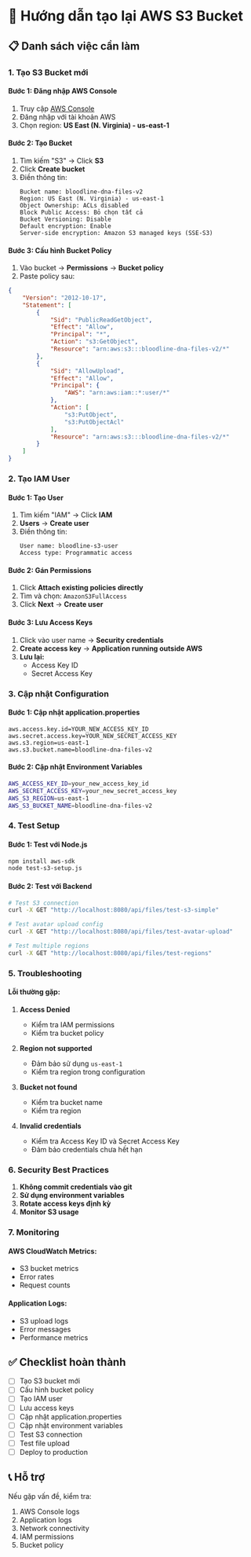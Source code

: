 # 🚀 Hướng dẫn tạo lại AWS S3 Bucket

## 📋 **Danh sách việc cần làm**

### **1. Tạo S3 Bucket mới**

#### **Bước 1: Đăng nhập AWS Console**
1. Truy cập [AWS Console](https://console.aws.amazon.com/)
2. Đăng nhập với tài khoản AWS
3. Chọn region: **US East (N. Virginia) - us-east-1**

#### **Bước 2: Tạo Bucket**
1. Tìm kiếm "S3" → Click **S3**
2. Click **Create bucket**
3. Điền thông tin:
   ```
   Bucket name: bloodline-dna-files-v2
   Region: US East (N. Virginia) - us-east-1
   Object Ownership: ACLs disabled
   Block Public Access: Bỏ chọn tất cả
   Bucket Versioning: Disable
   Default encryption: Enable
   Server-side encryption: Amazon S3 managed keys (SSE-S3)
   ```

#### **Bước 3: Cấu hình Bucket Policy**
1. Vào bucket → **Permissions** → **Bucket policy**
2. Paste policy sau:

```json
{
    "Version": "2012-10-17",
    "Statement": [
        {
            "Sid": "PublicReadGetObject",
            "Effect": "Allow",
            "Principal": "*",
            "Action": "s3:GetObject",
            "Resource": "arn:aws:s3:::bloodline-dna-files-v2/*"
        },
        {
            "Sid": "AllowUpload",
            "Effect": "Allow",
            "Principal": {
                "AWS": "arn:aws:iam::*:user/*"
            },
            "Action": [
                "s3:PutObject",
                "s3:PutObjectAcl"
            ],
            "Resource": "arn:aws:s3:::bloodline-dna-files-v2/*"
        }
    ]
}
```

### **2. Tạo IAM User**

#### **Bước 1: Tạo User**
1. Tìm kiếm "IAM" → Click **IAM**
2. **Users** → **Create user**
3. Điền thông tin:
   ```
   User name: bloodline-s3-user
   Access type: Programmatic access
   ```

#### **Bước 2: Gán Permissions**
1. Click **Attach existing policies directly**
2. Tìm và chọn: `AmazonS3FullAccess`
3. Click **Next** → **Create user**

#### **Bước 3: Lưu Access Keys**
1. Click vào user name → **Security credentials**
2. **Create access key** → **Application running outside AWS**
3. **Lưu lại:**
   - Access Key ID
   - Secret Access Key

### **3. Cập nhật Configuration**

#### **Bước 1: Cập nhật application.properties**
```properties
aws.access.key.id=YOUR_NEW_ACCESS_KEY_ID
aws.secret.access.key=YOUR_NEW_SECRET_ACCESS_KEY
aws.s3.region=us-east-1
aws.s3.bucket.name=bloodline-dna-files-v2
```

#### **Bước 2: Cập nhật Environment Variables**
```bash
AWS_ACCESS_KEY_ID=your_new_access_key_id
AWS_SECRET_ACCESS_KEY=your_new_secret_access_key
AWS_S3_REGION=us-east-1
AWS_S3_BUCKET_NAME=bloodline-dna-files-v2
```

### **4. Test Setup**

#### **Bước 1: Test với Node.js**
```bash
npm install aws-sdk
node test-s3-setup.js
```

#### **Bước 2: Test với Backend**
```bash
# Test S3 connection
curl -X GET "http://localhost:8080/api/files/test-s3-simple"

# Test avatar upload config
curl -X GET "http://localhost:8080/api/files/test-avatar-upload"

# Test multiple regions
curl -X GET "http://localhost:8080/api/files/test-regions"
```

### **5. Troubleshooting**

#### **Lỗi thường gặp:**

1. **Access Denied**
   - Kiểm tra IAM permissions
   - Kiểm tra bucket policy

2. **Region not supported**
   - Đảm bảo sử dụng `us-east-1`
   - Kiểm tra region trong configuration

3. **Bucket not found**
   - Kiểm tra bucket name
   - Kiểm tra region

4. **Invalid credentials**
   - Kiểm tra Access Key ID và Secret Access Key
   - Đảm bảo credentials chưa hết hạn

### **6. Security Best Practices**

1. **Không commit credentials vào git**
2. **Sử dụng environment variables**
3. **Rotate access keys định kỳ**
4. **Monitor S3 usage**

### **7. Monitoring**

#### **AWS CloudWatch Metrics:**
- S3 bucket metrics
- Error rates
- Request counts

#### **Application Logs:**
- S3 upload logs
- Error messages
- Performance metrics

## ✅ **Checklist hoàn thành**

- [ ] Tạo S3 bucket mới
- [ ] Cấu hình bucket policy
- [ ] Tạo IAM user
- [ ] Lưu access keys
- [ ] Cập nhật application.properties
- [ ] Cập nhật environment variables
- [ ] Test S3 connection
- [ ] Test file upload
- [ ] Deploy to production

## 📞 **Hỗ trợ**

Nếu gặp vấn đề, kiểm tra:
1. AWS Console logs
2. Application logs
3. Network connectivity
4. IAM permissions
5. Bucket policy 